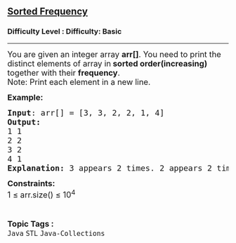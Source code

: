 <h2><a href="https://www.geeksforgeeks.org/problems/sorted-frequency/1?page=8&difficulty=Basic,Easy&status=unsolved,attempted&sortBy=accuracy">Sorted Frequency</a></h2><h3>Difficulty Level : Difficulty: Basic</h3><hr><div class="problems_problem_content__Xm_eO"><p><span style="font-size: 18px;">You are given an integer array <strong>arr[]</strong>. You need to print the distinct elements of array in<strong> sorted order(increasing)</strong> together with their <strong>frequency</strong>.<br>Note: Print each element in a new line.</span></p>
<p><span style="font-size: 18px;"><strong>Example:</strong></span></p>
<pre><span style="font-size: 18px;"><strong>Input</strong>: arr[] = [3, 3, 2, 2, 1, 4]
<strong>Output:<br></strong>1 1<br>2 2<br>3 2<br>4 1</span>
<span style="font-size: 18px;"><strong>Explanation: </strong>3 appears 2 times. 2 appears 2 times. 1 appears 1 time, and </span><span style="font-size: 18px;">4 appears 1 time. So in sorted order we write elements and </span><span style="font-size: 18px;">their frequencies.</span></pre>
<p><span style="font-size: 18px;"><strong>Constraints:</strong></span><br><span style="font-size: 18px;">1 ≤ arr.size() ≤ 10<sup>4</sup></span></p></div><br><p><span style=font-size:18px><strong>Topic Tags : </strong><br><code>Java</code>&nbsp;<code>STL</code>&nbsp;<code>Java-Collections</code>&nbsp;